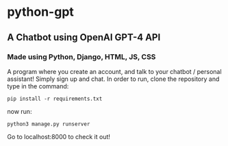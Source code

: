 # python-gpt
## A Chatbot using OpenAI GPT-4 API 
### Made using Python, Django, HTML, JS, CSS
A program where you create an account, and talk to your chatbot / personal assistant! Simply sign up and chat.
In order to run, clone the repository and type in the command:
```
pip install -r requirements.txt
```
now run:
```
python3 manage.py runserver
```
Go to localhost:8000 to check it out!
